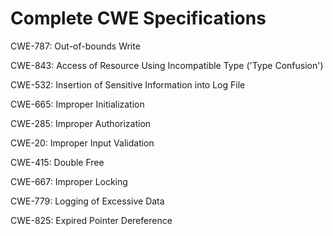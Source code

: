 

# Complete CWE Specifications

CWE-787: Out-of-bounds Write

CWE-843: Access of Resource Using Incompatible Type ('Type Confusion')

CWE-532: Insertion of Sensitive Information into Log File

CWE-665: Improper Initialization

CWE-285: Improper Authorization

CWE-20: Improper Input Validation

CWE-415: Double Free

CWE-667: Improper Locking

CWE-779: Logging of Excessive Data

CWE-825: Expired Pointer Dereference